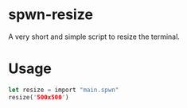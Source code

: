 # spwn-resize
A very short and simple script to resize the terminal.
# Usage
```rs
let resize = import "main.spwn"
resize('500x500')
```
